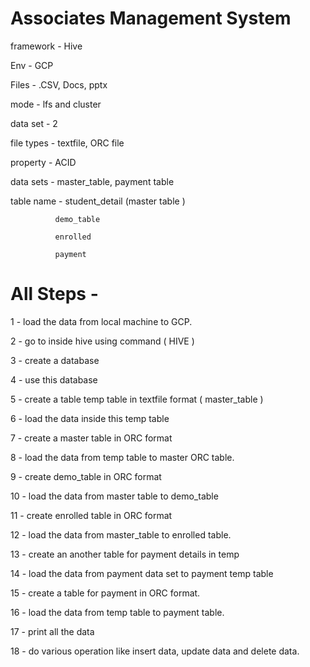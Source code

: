 # Associates Management System

framework - Hive

Env - GCP

Files - .CSV, Docs, pptx

mode - lfs and cluster

data set - 2

file types - textfile, ORC file

property - ACID

data sets - master_table, payment table

table name - student_detail (master table )
              
              demo_table
              
              enrolled 
              
              payment 
 
 
 # All Steps - 
 

1 - load the data from local machine to GCP.

2 - go to inside hive using command ( HIVE )

3 - create a database

4 - use this database

5 - create a table temp table in textfile format ( master_table ) 

6 - load the data inside this temp table

7 - create a master table in ORC format

8 - load the data from temp table to master ORC table.

9 - create demo_table in ORC format

10 - load the data from master table to demo_table

11 - create enrolled table in ORC format

12 - load the data from master_table to enrolled table.

13 - create an another table for payment details in temp

14 - load the data from payment data set to payment temp table

15 - create a table for payment in ORC format.

16 - load the data from temp table to payment table.

17 - print all the data

18 - do various operation like insert data, update data and delete data.
